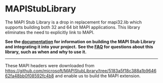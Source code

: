 # MAPIStubLibrary

The MAPI Stub Library is a drop in replacement for mapi32.lib which supports building both 32 and 64 bit MAPI applications. This library eliminates the need to explicitly link to MAPI.

**See the [documentation](https://msdn.microsoft.com/en-us/library/office/cc963763.aspx) for information on building the MAPI Stub Library and integrating it into your project.**
**See the [FAQ](https://mapistublibrary.codeplex.com/wikipage?title=FAQ) for questions about this library, such as when and why to use it.**

---

These MAPI headers were downloaded from <https://github.com/microsoft/MAPIStubLibrary/tree/5183a5f18c388a1b964662fa48bb0f08592fc4b8> and enable us to build the MAPI extension.

